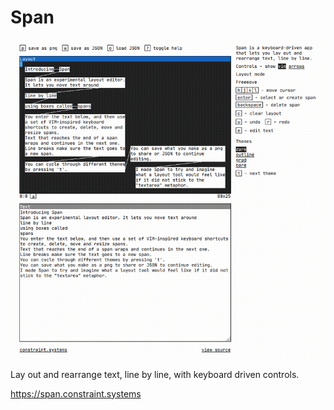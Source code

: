 # Span

<img
src='https://raw.githubusercontent.com/constraint-systems/span/master/span.gif'
width="600"/>

Lay out and rearrange text, line by line, with keyboard driven controls.

https://span.constraint.systems


